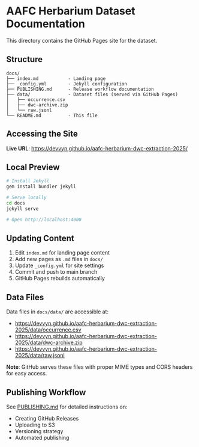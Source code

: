 # AAFC Herbarium Dataset Documentation

This directory contains the GitHub Pages site for the dataset.

## Structure

```
docs/
├── index.md           - Landing page
├── _config.yml        - Jekyll configuration
├── PUBLISHING.md      - Release workflow documentation
├── data/              - Dataset files (served via GitHub Pages)
│   ├── occurrence.csv
│   ├── dwc-archive.zip
│   └── raw.jsonl
└── README.md          - This file
```

## Accessing the Site

**Live URL**: https://devvyn.github.io/aafc-herbarium-dwc-extraction-2025/

## Local Preview

```bash
# Install Jekyll
gem install bundler jekyll

# Serve locally
cd docs
jekyll serve

# Open http://localhost:4000
```

## Updating Content

1. Edit `index.md` for landing page content
2. Add new pages as `.md` files in `docs/`
3. Update `_config.yml` for site settings
4. Commit and push to main branch
5. GitHub Pages rebuilds automatically

## Data Files

Data files in `docs/data/` are accessible at:
- https://devvyn.github.io/aafc-herbarium-dwc-extraction-2025/data/occurrence.csv
- https://devvyn.github.io/aafc-herbarium-dwc-extraction-2025/data/dwc-archive.zip
- https://devvyn.github.io/aafc-herbarium-dwc-extraction-2025/data/raw.jsonl

**Note**: GitHub serves these files with proper MIME types and CORS headers for easy access.

## Publishing Workflow

See [PUBLISHING.md](PUBLISHING.md) for detailed instructions on:
- Creating GitHub Releases
- Uploading to S3
- Versioning strategy
- Automated publishing

